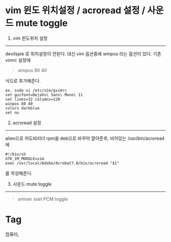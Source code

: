 vim 윈도 위치설정 / acroread 설정 / 사운드 mute toggle
================================================

1. vim 윈도위치 설정
------------------
devilspie 로 위치설정이 안된다. 대신 vim 옵션중에 winpos 라는 옵션이 있다.
기존 vimrc 설정에

> winpos 80 40

식으로 추가해준다.

```shell
ex. sudo vi /etc/vim/gvimrc
set guifont=DejaVu\ Sans\ Mono\ 11
set lines=32 columns=120
winpos 80 40
colors darkblue
set nu
```

2. acroread 설정
----------------
alien으로 어도비리더 rpm을 deb으로 바꾸어 깔아준후, 비어있는 /usr/bin/acroread에

```shell
#!/bin/sh
GTK_IM_MODULE=xim
exec /usr/local/Adobe/Acrobat7.0/bin/acroread "$1"
```

를 작성해준다.

3. 사운드 mute toggle
--------------------

> amixer sset PCM toggle

Tag
====
컴퓨터,